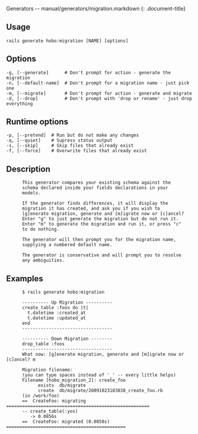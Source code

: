 Generators -- manual/generators/migration.markdown
{: .document-title}


## Usage

    

    rails generate hobo:migration [NAME] [options]


## Options

    

    -g, [--generate]      # Don't prompt for action - generate the migration
    -n, [--default-name]  # Don't prompt for a migration name - just pick one
    -m, [--migrate]       # Don't prompt for action - generate and migrate
    -d, [--drop]          # Don't prompt with 'drop or rename' - just drop everything


## Runtime options

    

    -p, [--pretend]  # Run but do not make any changes
    -q, [--quiet]    # Supress status output
    -s, [--skip]     # Skip files that already exist
    -f, [--force]    # Overwrite files that already exist


## Description

    


          This generator compares your existing schema against the
          schema declared inside your fields declarations in your
          models.

          If the generator finds differences, it will display the
          migration it has created, and ask you if you wish to
          [g]enerate migration, generate and [m]igrate now or [c]ancel?
          Enter "g" to just generate the migration but do not run it.
          Enter "m" to generate the migration and run it, or press "c"
          to do nothing.

          The generator will then prompt you for the migration name,
          supplying a numbered default name.

          The generator is conservative and will prompt you to resolve
          any ambiguities.


## Examples

    


          $ rails generate hobo:migration

          ---------- Up Migration ----------
          create_table :foos do |t|
            t.datetime :created_at
            t.datetime :updated_at
          end
          ----------------------------------

          ---------- Down Migration --------
          drop_table :foos
          ----------------------------------
          What now: [g]enerate migration, generate and [m]igrate now or [c]ancel? m

          Migration filename:
          (you can type spaces instead of '_' -- every little helps)
          Filename [hobo_migration_2]: create_foo
                exists  db/migrate
                create  db/migrate/20091023183838_create_foo.rb
          (in /work/foo)
          ==  CreateFoo: migrating ======================================================
          -- create_table(:yos)
             -> 0.0856s
          ==  CreateFoo: migrated (0.0858s) =============================================


